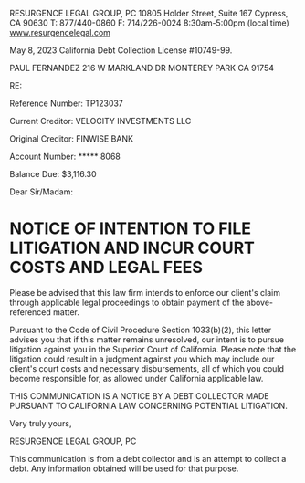 
<figure>
</figure>


RESURGENCE
LEGAL GROUP, PC
10805 Holder Street, Suite 167
Cypress, CA 90630
T: 877/440-0860
F: 714/226-0024
8:30am-5:00pm (local time)
www.resurgencelegal.com

May 8, 2023
California Debt Collection License #10749-99.

PAUL FERNANDEZ
216 W MARKLAND DR
MONTEREY PARK CA 91754

RE:

Reference Number: TP123037

Current Creditor: VELOCITY INVESTMENTS LLC

Original Creditor: FINWISE BANK

Account Number: ***** 8068

Balance Due: $3,116.30

Dear Sir/Madam:


# NOTICE OF INTENTION TO FILE LITIGATION AND INCUR COURT COSTS AND LEGAL FEES

Please be advised that this law firm intends to enforce our client's claim through applicable legal proceedings to obtain
payment of the above-referenced matter.

Pursuant to the Code of Civil Procedure Section 1033(b)(2), this letter advises you that if this matter remains unresolved,
our intent is to pursue litigation against you in the Superior Court of California. Please note that the litigation could result
in a judgment against you which may include our client's court costs and necessary disbursements, all of which you could
become responsible for, as allowed under California applicable law.

THIS COMMUNICATION IS A NOTICE BY A DEBT COLLECTOR MADE PURSUANT TO
CALIFORNIA LAW CONCERNING POTENTIAL LITIGATION.

Very truly yours,

RESURGENCE LEGAL GROUP, PC

This communication is from a debt collector and is an attempt to collect a debt. Any information obtained will be used
for that purpose.

<!-- PageFooter="California Illinois + Minnesota + Wisconsin" -->
